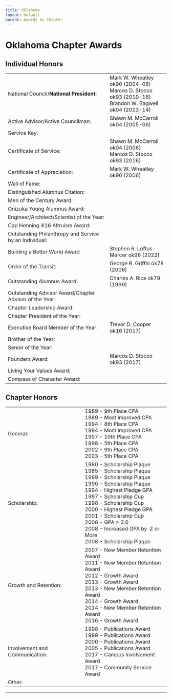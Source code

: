 ```yaml
---
title: Oklahoma
layout: default
parent: Awards by Chapter
---
```


<link rel="stylesheet" href="{{ '/assets/css/by_chapter.css' | relative_url }}">

# Oklahoma Chapter Awards

## Individual Honors

<table>
<tbody>

<tr>
<td>National Council/<b>National President</b>:</td>
<td>Mark W. Wheatley ok90 (2004-06)
<br>Marcos D. Stocco ok93 (2010-16)
<br>Brandon W. Bagwell ok04 (2013-14)
</td></tr>

<tr>
<td>Active Advisor/Active Councilman:</td>
<td>Shawn M. McCarroll ok04 (2005-06)
</td></tr>

<tr>
<td>Service Key:</td>
<td>
</td></tr>

<tr>
<td>Certificate of Service:</td>
<td>Shawn M. McCarroll ok04 (2006)
<br>Marcos D. Stocco ok93 (2016)
</td></tr>

<tr>
<td>Certificate of Appreciation:</td>
<td>Mark W. Wheatley ok90 (2006)
</td></tr>

<tr>
<td>Wall of Fame:</td>
<td>
</td></tr>

<tr>
<td>Distinguished Alumnus Citation:</td>
<td>
</td></tr>

<tr>
<td>Men of the Century Award:</td>
<td> 
</td></tr>

<tr>
<td>Onizuka Young Alumnus Award:</td>
<td>
</td></tr>

<tr>
<td>Engineer/Architect/Scientist of the Year:</td>
<td>
</td></tr>

<tr>
<td>Cap Henning ill16 Altruism Award:</td>
<td>
</td></tr>

<tr>
<td>Outstanding Philanthropy and Service by an Individual:</td>
<td>
</td></tr>

<tr>
<td>Building a Better World Award</td>
<td>Stephen R. Loftus-Mercer ok96 (2022)
</td></tr>
<tr>

<td>Order of the Transit:</td>
<td>George R. Griffin ok78 (2006)
</td></tr>

<tr>
<td>Outstanding Alumnus Award:</td>
<td>Charles A. Rice ok79 (1999)
</td></tr>

<tr>
<td>Outstanding Advisor Award/Chapter Advisor of the Year:</td>
<td>
</td></tr>

<tr>
<td>Chapter Leadership Award:</td>
<td>
</td></tr>

<tr>
<td>Chapter President of the Year:</td>
<td>
</td></tr>

<tr>
<td>Executive Board Member of the Year:</td>
<td>Trevor D. Cooper ok16 (2017)
</td></tr>

<tr>
<td>Brother of the Year:</td>
<td>
</td></tr>

<tr>
<td>Senior of the Year:</td>
<td>
</td></tr>

<tr>
<td>Founders Award:</td>
<td>Marcos D. Stocco ok93 (2017)
</td></tr>

<tr>
<td>Living Your Values Award:</td>
<td>
</td></tr>

<tr>
<td>Compass of Character Award:</td>
<td>
</td></tr>

</tbody>
</table>

## Chapter Honors

<table>
<tbody>

<tr>
<td>General:</td>
<td>1989 - 9th Place CPA
<br>1989 - Most Improved CPA
<br>1994 - 8th Place CPA
<br>1994 - Most Improved CPA
<br>1997 - 10th Place CPA
<br>1998 - 5th Place CPA
<br>2002 - 9th Place CPA
<br>2003 - 5th Place CPA
</td></tr>

<tr>
<td>Scholarship:</td>
<td>1980 - Scholarship Plaque
<br>1985 - Scholarship Plaque
<br>1989 - Scholarship Plaque
<br>1990 - Scholarship Plaque
<br>1994 - Highest Pledge GPA
<br>1997 - Scholarship Cup
<br>1998 - Scholarship Cup
<br>2000 - Highest Pledge GPA
<br>2001 - Scholarship Cup
<br>2008 - GPA > 3.0
<br>2008 - Increased GPA by .2 or More
<br>2008 - Scholarship Plaque
</td></tr>

<tr>
<td>Growth and Retention:</td>
<td>2007 - New Member Retention Award
<br>2011 - New Member Retention Award
<br>2012 - Growth Award
<br>2013 - Growth Award
<br>2013 - New Member Retention Award
<br>2014 - Growth Award
<br>2014 - New Member Retention Award
<br>2016 - Growth Award
</td></tr>

<tr>
<td>Involvement and Communication:</td>
<td>1998 - Publications Award
<br>1999 - Publications Award
<br>2000 - Publications Award
<br>2005 - Publications Award
<br>2017 - Campus Involvement Award
<br>2017 - Community Service Award
</td></tr>

<tr>
<td>Other:</td>
<td>
</td></tr>

</tbody>
</table>

---
